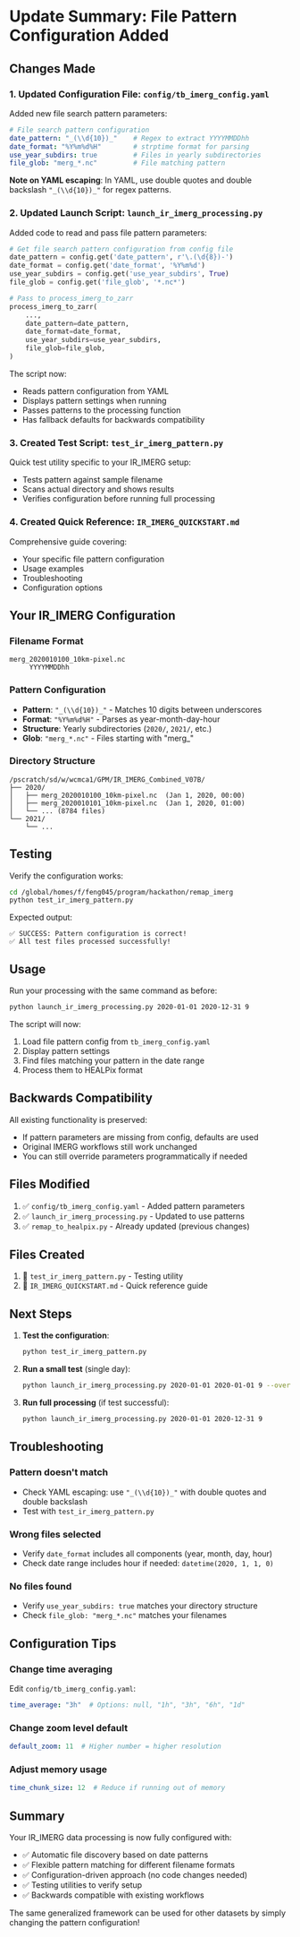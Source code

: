 # Update Summary: File Pattern Configuration Added

## Changes Made

### 1. Updated Configuration File: `config/tb_imerg_config.yaml`

Added new file search pattern parameters:

```yaml
# File search pattern configuration
date_pattern: "_(\\d{10})_"    # Regex to extract YYYYMMDDhh
date_format: "%Y%m%d%H"        # strptime format for parsing
use_year_subdirs: true         # Files in yearly subdirectories
file_glob: "merg_*.nc"         # File matching pattern
```

**Note on YAML escaping**: In YAML, use double quotes and double backslash `"_(\\d{10})_"` for regex patterns.

### 2. Updated Launch Script: `launch_ir_imerg_processing.py`

Added code to read and pass file pattern parameters:

```python
# Get file search pattern configuration from config file
date_pattern = config.get('date_pattern', r'\.(\d{8})-')
date_format = config.get('date_format', '%Y%m%d')
use_year_subdirs = config.get('use_year_subdirs', True)
file_glob = config.get('file_glob', '*.nc*')

# Pass to process_imerg_to_zarr
process_imerg_to_zarr(
    ...,
    date_pattern=date_pattern,
    date_format=date_format,
    use_year_subdirs=use_year_subdirs,
    file_glob=file_glob,
)
```

The script now:
- Reads pattern configuration from YAML
- Displays pattern settings when running
- Passes patterns to the processing function
- Has fallback defaults for backwards compatibility

### 3. Created Test Script: `test_ir_imerg_pattern.py`

Quick test utility specific to your IR_IMERG setup:
- Tests pattern against sample filename
- Scans actual directory and shows results
- Verifies configuration before running full processing

### 4. Created Quick Reference: `IR_IMERG_QUICKSTART.md`

Comprehensive guide covering:
- Your specific file pattern configuration
- Usage examples
- Troubleshooting
- Configuration options

## Your IR_IMERG Configuration

### Filename Format
```
merg_2020010100_10km-pixel.nc
     YYYYMMDDhh
```

### Pattern Configuration
- **Pattern**: `"_(\\d{10})_"` - Matches 10 digits between underscores
- **Format**: `"%Y%m%d%H"` - Parses as year-month-day-hour
- **Structure**: Yearly subdirectories (`2020/`, `2021/`, etc.)
- **Glob**: `"merg_*.nc"` - Files starting with "merg_"

### Directory Structure
```
/pscratch/sd/w/wcmca1/GPM/IR_IMERG_Combined_V07B/
├── 2020/
│   ├── merg_2020010100_10km-pixel.nc  (Jan 1, 2020, 00:00)
│   ├── merg_2020010101_10km-pixel.nc  (Jan 1, 2020, 01:00)
│   └── ... (8784 files)
└── 2021/
    └── ...
```

## Testing

Verify the configuration works:

```bash
cd /global/homes/f/feng045/program/hackathon/remap_imerg
python test_ir_imerg_pattern.py
```

Expected output:
```
✅ SUCCESS: Pattern configuration is correct!
✅ All test files processed successfully!
```

## Usage

Run your processing with the same command as before:

```bash
python launch_ir_imerg_processing.py 2020-01-01 2020-12-31 9
```

The script will now:
1. Load file pattern config from `tb_imerg_config.yaml`
2. Display pattern settings
3. Find files matching your pattern in the date range
4. Process them to HEALPix format

## Backwards Compatibility

All existing functionality is preserved:
- If pattern parameters are missing from config, defaults are used
- Original IMERG workflows still work unchanged
- You can still override parameters programmatically if needed

## Files Modified

1. ✅ `config/tb_imerg_config.yaml` - Added pattern parameters
2. ✅ `launch_ir_imerg_processing.py` - Updated to use patterns
3. ✅ `remap_to_healpix.py` - Already updated (previous changes)

## Files Created

1. 📄 `test_ir_imerg_pattern.py` - Testing utility
2. 📄 `IR_IMERG_QUICKSTART.md` - Quick reference guide

## Next Steps

1. **Test the configuration**:
   ```bash
   python test_ir_imerg_pattern.py
   ```

2. **Run a small test** (single day):
   ```bash
   python launch_ir_imerg_processing.py 2020-01-01 2020-01-01 9 --overwrite
   ```

3. **Run full processing** (if test successful):
   ```bash
   python launch_ir_imerg_processing.py 2020-01-01 2020-12-31 9
   ```

## Troubleshooting

### Pattern doesn't match
- Check YAML escaping: use `"_(\\d{10})_"` with double quotes and double backslash
- Test with `test_ir_imerg_pattern.py`

### Wrong files selected
- Verify `date_format` includes all components (year, month, day, hour)
- Check date range includes hour if needed: `datetime(2020, 1, 1, 0)`

### No files found
- Verify `use_year_subdirs: true` matches your directory structure
- Check `file_glob: "merg_*.nc"` matches your filenames

## Configuration Tips

### Change time averaging
Edit `config/tb_imerg_config.yaml`:
```yaml
time_average: "3h"  # Options: null, "1h", "3h", "6h", "1d"
```

### Change zoom level default
```yaml
default_zoom: 11  # Higher number = higher resolution
```

### Adjust memory usage
```yaml
time_chunk_size: 12  # Reduce if running out of memory
```

## Summary

Your IR_IMERG data processing is now fully configured with:
- ✅ Automatic file discovery based on date patterns
- ✅ Flexible pattern matching for different filename formats
- ✅ Configuration-driven approach (no code changes needed)
- ✅ Testing utilities to verify setup
- ✅ Backwards compatible with existing workflows

The same generalized framework can be used for other datasets by simply changing the pattern configuration!
